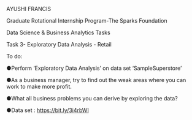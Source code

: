 AYUSHI FRANCIS

Graduate Rotational Internship Program-The Sparks Foundation

Data Science & Business Analytics Tasks

Task 3- Exploratory Data Analysis - Retail

To do:

●Perform ‘Exploratory Data Analysis’ on data set ‘SampleSuperstore’

●As a business manager, try to find out the weak areas where you can work to make more profit.

●What all business problems you can derive by exploring the data?

●Data set : https://bit.ly/3i4rbWl
